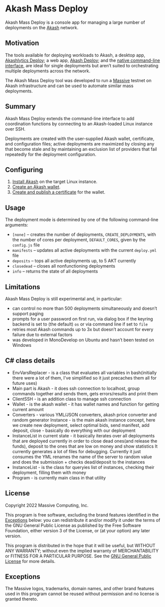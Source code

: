 # Akash Mass Deploy

Akash Mass Deploy is a console app for managing a large number of deployments on the
[Akash](https://akash.network/) network.

## Motivation

The tools available for deploying workloads to Akash, a desktop app,
[Akashlytics Deploy](https://github.com/Akashlytics/akashlytics-deploy); a web app,
[Akash Deploy](https://github.com/spacepotahto/akash-deploy-ui); and the
[native command-line interface](https://github.com/ovrclk/akash), are ideal for single deployments
but aren’t suited to orchestrating multiple deployments across the network.

The Akash Mass Deploy tool was developed to run a [Massive](https://joinmassive.com/) testnet on
Akash infrastructure and can be used to automate similar mass deployments.

## Summary

Akash Mass Deploy extends the command-line interface to add coordination functions by connecting to
an Akash-loaded Linux instance over SSH.

Deployments are created with the user-supplied Akash wallet, certificate, and configuration files;
active deployments are maximized by closing any that become stale and by maintaining an exclusion
list of providers that fail repeatedly for the deployment configuration.

## Configuring

1. [Install Akash](https://github.com/ovrclk/docs/blob/master/guides/cli.md#part-1-install-akash) on
   the target Linux instance.
2. [Create an Akash wallet](https://github.com/ovrclk/docs/blob/master/token/keplr.md).
3. [Create and publish a certificate](https://github.com/ovrclk/docs/blob/master/guides/cli.md#part-6-create-your-certificate)
   for the wallet.

## Usage

The deployment mode is determined by one of the following command-line arguments:

* `[none]`    – creates the number of deployments, `CREATE_DEPLOYMENTS`, with the number of cores
                per deployment, `DEFAULT_CORES`, given by the `config.js` file
* `manifests` – updates all active deployments with the current `deploy.yml` file
* `deposits`  – tops all active deployments up, to 5 AKT currently
* `closedead` – closes all nonfunctioning deployments
* `info`      – returns the state of all deployments

## Limitations

Akash Mass Deploy is still experimental and, in particular:

* can control no more than 500 deployments simultaneously and doesn’t support paging
* prompts for a user password on first run, via dialog box if the keyring backend is set to (the
  default) `os` or via command line if set to `file`
* retries most Akash commands up to 3x but doesn’t account for every failure due to external factors
* was developed in MonoDevelop on Ubuntu and hasn’t been tested on Windows

## C# class details

 - EnvVarsReplacer - is a class that evaluates all variables in bash(initially there were a lot of them, I've simplified so it just precaches them all for future uses)
 - Main part is Akash - it does ssh connection to localhost, group commands together and sends them, gets errors/results and print them
 - ClientSSH - is an addition class to manage ssh connection
 - Wallet - is the akash wallet - it has wallet names and function for getting current amount
 - Converters - various YML/JSON converters, akash price converter and random generator
Instance - is the main akash instance concept, here we create new deployment, select optimal bids, send manifest, add deposit, close - basically do everything with our deployment
 - InstanceList in current state - it basically iterates over all deployments that are deployed currently in order to close dead ones(and release the funds), deposit to the ones that are low on money and show statistics
It currently generates a lot of files for debugging.
Currently it just consumes the YML renames the name of the server to random value and does the submission + checks dead/deposit to the instances
 - InstanceList - is the class for queryies list of instances, checking their deployment, filling them with money
 - Program - is currently main class in that utility

## License

Copyright 2022 Massive Computing, Inc.

This program is free software, excluding the brand features identified in the
[Exceptions](#exceptions) below: you can redistribute it and/or modify it under the terms of the GNU
General Public License as published by the Free Software Foundation, either version 3 of the
License, or (at your option) any later version.

This program is distributed in the hope that it will be useful, but WITHOUT ANY WARRANTY; without
even the implied warranty of MERCHANTABILITY or FITNESS FOR A PARTICULAR PURPOSE. See the
[GNU General Public License](https://www.gnu.org/licenses/gpl.html) for more details.

## Exceptions

The Massive logos, trademarks, domain names, and other brand features used in this program cannot be
reused without permission and no license is granted thereto.
